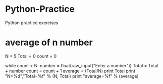 Python-Practice
===============

Python practice exercises
# average of n number

N = 5
Total = 0
count = 0

while count < N:
    number = float(raw_input("Enter a number"))
    Total = Total + number
    count = count + 1
average = (Total/N)
print Total
print "N=%d","Total=%f" % (N, Total)
print "average=%f" % (average)
